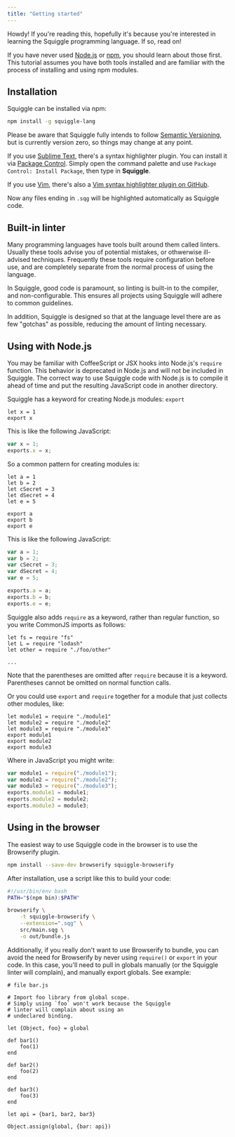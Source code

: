 ```yaml
---
title: "Getting started"
---
```


Howdy! If you're reading this, hopefully it's because you're interested in learning the Squiggle programming language. If so, read on!

If you have never used [Node.js][] or [npm][], you should learn about those first. This tutorial assumes you have both tools installed and are familiar with the process of installing and using npm modules.

## Installation

Squiggle can be installed via npm:

```bash
npm install -g squiggle-lang
```

Please be aware that Squiggle fully intends to follow [Semantic Versioning][semver], but is currently version zero, so things may change at any point.

If you use [Sublime Text][sublime], there's a syntax highlighter plugin. You can install it via [Package Control][pkgctrl]. Simply open the command palette and use `Package Control: Install Package`, then type in **Squiggle**.

If you use [Vim][vim], there's also a [Vim syntax highlighter plugin on GitHub][vimplug].

Now any files ending in `.sqg` will be highlighted automatically as Squiggle code.

## Built-in linter

Many programming languages have tools built around them called linters. Usually these tools advise you of potential mistakes, or othwerwise ill-advised techniques. Frequently these tools require configuration before use, and are completely separate from the normal process of using the language.

In Squiggle, good code is paramount, so linting is built-in to the compiler, and non-configurable. This ensures all projects using Squiggle will adhere to common guidelines.

In addition, Squiggle is designed so that at the language level there are as few "gotchas" as possible, reducing the amount of linting necessary.

## Using with Node.js

You may be familiar with CoffeeScript or JSX hooks into Node.js's `require` function. This behavior is deprecated in Node.js and will not be included in Squiggle. The correct way to use Squiggle code with Node.js is to compile it ahead of time and put the resulting JavaScript code in another directory.

Squiggle has a keyword for creating Node.js modules: `export`

```squiggle
let x = 1
export x
```

This is like the following JavaScript:

```javascript
var x = 1;
exports.x = x;
```

So a common pattern for creating modules is:

```squiggle
let a = 1
let b = 2
let cSecret = 3
let dSecret = 4
let e = 5

export a
export b
export e
```

This is like the following JavaScript:

```javascript
var a = 1;
var b = 2;
var cSecret = 3;
var dSecret = 4;
var e = 5;

exports.a = a;
exports.b = b;
exports.e = e;
```

Squiggle also adds `require` as a keyword, rather than regular function, so you write CommonJS imports as follows:

```squiggle
let fs = require "fs"
let L = require "lodash"
let other = require "./foo/other"

...
```

Note that the parentheses are omitted after `require` because it is a keyword. Parentheses cannot be omitted on normal function calls.

Or you could use `export` and `require` together for a module that just collects other modules, like:

```squiggle
let module1 = require "./module1"
let module2 = require "./module2"
let module3 = require "./module3"
export module1
export module2
export module3
```

Where in JavaScript you might write:

```javascript
var module1 = require("./module1");
var module2 = require("./module2");
var module3 = require("./module3");
exports.module1 = module1;
exports.module2 = module2;
exports.module3 = module3;
```

## Using in the browser

The easiest way to use Squiggle code in the browser is to use the Browserify plugin.

```bash
npm install --save-dev browserify squiggle-browserify
```

After installation, use a script like this to build your code:

```bash
#!/usr/bin/env bash
PATH="$(npm bin):$PATH"

browserify \
    -t squiggle-browserify \
    --extension=".sqg" \
    src/main.sqg \
    -o out/bundle.js
```

Additionally, if you really don't want to use Browserify to bundle, you can avoid the need for Browserify by never using `require()` or `export` in your code. In this case, you'll need to pull in globals manually (or the Squiggle linter will complain), and manually export globals. See example:

```squiggle
# file bar.js

# Import foo library from global scope.
# Simply using `foo` won't work because the Squiggle
# linter will complain about using an
# undeclared binding.

let {Object, foo} = global

def bar1()
    foo(1)
end

def bar2()
    foo(2)
end

def bar3()
    foo(3)
end

let api = {bar1, bar2, bar3}

Object.assign(global, {bar: api})
```

[vim]: http://www.vim.org/
[npm]: https://www.npmjs.com/
[semver]: http://semver.org/
[lodash]: https://lodash.com/
[node.js]: https://nodejs.org/
[sublime]: http://www.sublimetext.com/
[pkgctrl]: https://packagecontrol.io/
[vimplug]: https://github.com/squiggle-lang/vim-squiggle
